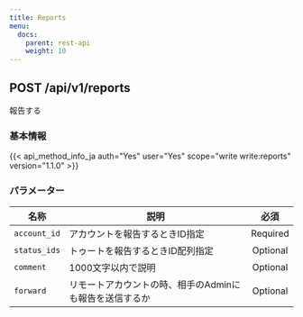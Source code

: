 ```yaml
---
title: Reports
menu:
  docs:
    parent: rest-api
    weight: 10
---
```


## POST /api/v1/reports

報告する

### 基本情報

{{< api_method_info_ja auth="Yes" user="Yes" scope="write write:reports" version="1.1.0" >}}

### パラメーター

|名称|説明|必須|
|----|-----------|:------:|
| `account_id` | アカウントを報告するときID指定 | Required |
| `status_ids` | トゥートを報告するときID配列指定 | Optional |
| `comment` | 1000文字以内で説明 | Optional |
| `forward` | リモートアカウントの時、相手のAdminにも報告を送信するか | Optional |

